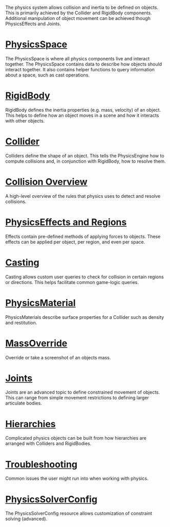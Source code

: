 The physics system allows collision and inertia to be defined on objects. This is primarily achieved by the Collider and RigidBody components. Additional manipulation of object movement can be achieved though PhysicsEffects and Joints.

 #  [PhysicsSpace](https://github.com/ArendDanielek/ZeroDocsTest/blob/master/zero_editor_documentation/zeromanual/physics/PhysicsSpace.markdown)
The PhysicsSpace is where all physics components live and interact together. The PhysicsSpace contains data to describe how objects should interact together. It also contains helper functions to query information about a space, such as cast operations.
  
 #  [RigidBody](https://github.com/ArendDanielek/ZeroDocsTest/blob/master/zero_editor_documentation/zeromanual/physics/Rigidbody.markdown)
RigidBody defines the inertia properties (e.g. mass, velocity) of an object. This helps to define how an object moves in a scene and how it interacts with other objects.
  
 #  [Collider](https://github.com/ArendDanielek/ZeroDocsTest/blob/master/zero_editor_documentation/zeromanual/physics/Colliders.markdown)
Colliders define the shape of an object. This tells the PhysicsEngine how to compute collisions and, in conjunction with RigidBody, how to resolve them.

 #  [Collision Overview](https://github.com/ArendDanielek/ZeroDocsTest/blob/master/zero_editor_documentation/zeromanual/physics/CollisionOverview.markdown)
A high-level overview of the rules that physics uses to detect and resolve collisions.
  
 #  [PhysicsEffects and Regions](https://github.com/ArendDanielek/ZeroDocsTest/blob/master/zero_editor_documentation/zeromanual/physics/PhysicsEffectsAndRegions.markdown)
Effects contain pre-defined methods of applying forces to objects. These effects can be applied per object, per region, and even per space.
  
 #  [Casting](https://github.com/ArendDanielek/ZeroDocsTest/blob/master/zero_editor_documentation/zeromanual/physics/PhysicsCasting.markdown)
Casting allows custom user queries to check for collision in certain regions or directions. This helps facilitate common game-logic queries.

 #  [PhysicsMaterial](https://github.com/ArendDanielek/ZeroDocsTest/blob/master/zero_editor_documentation/zeromanual/physics/PhysicsMaterial.markdown)
PhysicsMaterials describe surface properties for a Collider such as density and restitution.
  
 #  [MassOverride](https://github.com/ArendDanielek/ZeroDocsTest/blob/master/zero_editor_documentation/zeromanual/physics/MassOverride.markdown)
Override or take a screenshot of an objects mass.

 #  [Joints](https://github.com/ArendDanielek/ZeroDocsTest/blob/master/zero_editor_documentation/zeromanual/physics/Joints.markdown)
Joints are an advanced topic to define constrained movement of objects. This can range from simple movement restrictions to defining larger articulate bodies.

 #  [Hierarchies](https://github.com/ArendDanielek/ZeroDocsTest/blob/master/zero_editor_documentation/zeromanual/physics/Hierarchies.markdown)
Complicated physics objects can be built from how hierarchies are arranged with Colliders and RigidBodies.
  
 #  [Troubleshooting](https://github.com/ArendDanielek/ZeroDocsTest/blob/master/zero_editor_documentation/zeromanual/physics/PhysicsTroubleshooting.markdown)
Common issues the user might run into when working with physics.

 #  [PhysicsSolverConfig](https://github.com/ArendDanielek/ZeroDocsTest/blob/master/zero_editor_documentation/zeromanual/physics/PhysicsSolverConfig.markdown)
The PhysicsSolverConfig resource allows customization of constraint solving (advanced). 
  
  
  
  
  
  
  

 